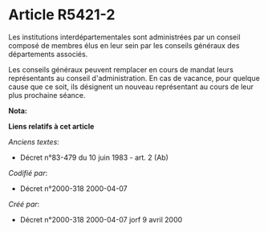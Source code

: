 # Article R5421-2

Les institutions interdépartementales sont administrées par un conseil composé de membres élus en leur sein par les conseils
généraux des départements associés.

Les conseils généraux peuvent remplacer en cours de mandat leurs représentants au conseil d'administration. En cas de
vacance, pour quelque cause que ce soit, ils désignent un nouveau représentant au cours de leur plus prochaine séance.

**Nota:**



**Liens relatifs à cet article**

_Anciens textes_:

  - Décret n°83-479 du 10 juin 1983 - art. 2 (Ab)

_Codifié par_:

  - Décret n°2000-318 2000-04-07

_Créé par_:

  - Décret n°2000-318 2000-04-07 jorf 9 avril 2000
